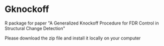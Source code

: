 # Gknockoff
R package for paper "A Generalized Knockoff Procedure for FDR Control in Structural Change Detection"

Please download the zip file and install it locally on your computer
